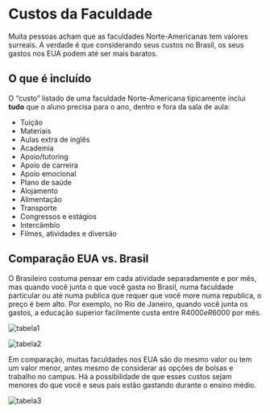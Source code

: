 # Custos da Faculdade

Muita pessoas acham que as faculdades Norte-Americanas tem valores surreais.  A verdade é que considerando seus custos no Brasil, os seus gastos nos EUA podem até ser mais baratos.
 
## O que é incluído

O “custo” listado de uma faculdade Norte-Americana tipicamente inclui **tudo** que o aluno precisa para o ano, dentro e fora da sala de aula:
 
- Tuição
- Materiais
- Aulas extra de inglês
- Academia
- Apoio/tutoring
- Apoio de carreira
- Apoio emocional
- Plano de saúde
- Alojamento
- Alimentação
- Transporte
- Congressos e estágios
- Intercâmbio
- Filmes, atividades e diversão
 
 
## Comparação EUA vs. Brasil

O Brasileiro costuma pensar em cada atividade separadamente e por mês, mas quando você junta o que você gasta no Brasil, numa faculdade particular ou até numa publica que requer que você more numa republica, o preço é bem alto. Por exemplo, no Rio de Janeiro, quando você junta os gastos, a educação superior facilmente custa entre R$4000 e R$6000 por mês.

![tabela1](http://i.imgur.com/79ah52y.png)


![tabela2](http://i.imgur.com/WO1xjDd.png)

Em comparação, muitas faculdades nos EUA são do mesmo valor ou tem um valor menor, antes mesmo de considerar as opções de bolsas e trabalho no campus. Há a possibilidade de que esses custos sejam menores do que você e seus pais estão gastando durante o ensino médio.

![tabela3](http://i.imgur.com/MFoA9sa.png)
